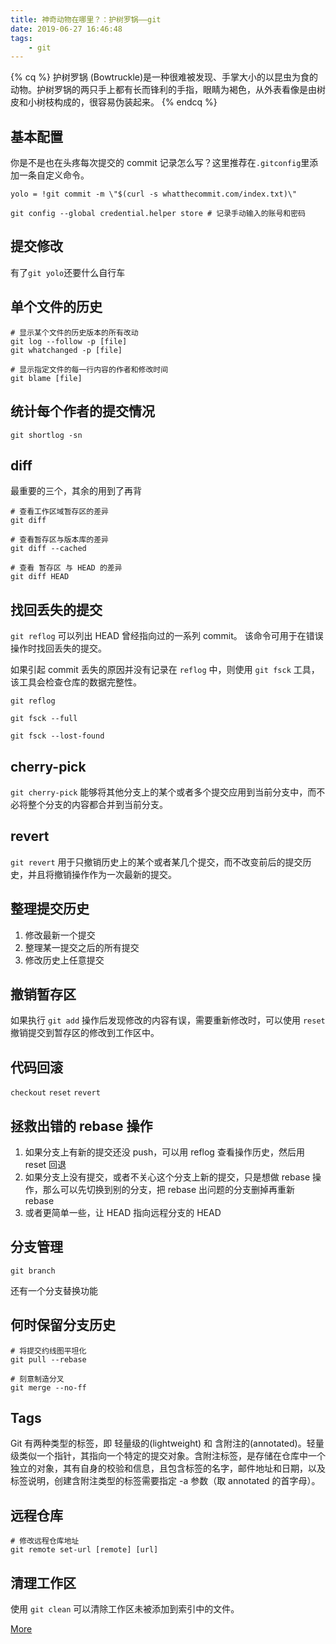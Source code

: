 ```yaml
---
title: 神奇动物在哪里？：护树罗锅——git
date: 2019-06-27 16:46:48
tags:
    - git
---
```


{% cq %}
护树罗锅 (Bowtruckle)是一种很难被发现、手掌大小的以昆虫为食的动物。护树罗锅的两只手上都有长而锋利的手指，眼睛为褐色，从外表看像是由树皮和小树枝构成的，很容易伪装起来。
{% endcq %}

## 基本配置

你是不是也在头疼每次提交的 commit 记录怎么写？这里推荐在`.gitconfig`里添加一条自定义命令。

```
yolo = !git commit -m \"$(curl -s whatthecommit.com/index.txt)\"
```

```
git config --global credential.helper store # 记录手动输入的账号和密码
```

## 提交修改

有了`git yolo`还要什么自行车

## 单个文件的历史

```
# 显示某个文件的历史版本的所有改动
git log --follow -p [file]
git whatchanged -p [file]

# 显示指定文件的每一行内容的作者和修改时间
git blame [file]
```

## 统计每个作者的提交情况
```
git shortlog -sn
```

## diff

最重要的三个，其余的用到了再背
```
# 查看工作区域暂存区的差异
git diff

# 查看暂存区与版本库的差异
git diff --cached

# 查看 暂存区 与 HEAD 的差异
git diff HEAD  
```

## 找回丢失的提交

`git reflog` 可以列出 HEAD 曾经指向过的一系列 commit。 该命令可用于在错误操作时找回丢失的提交。 

如果引起 commit 丢失的原因并没有记录在 `reflog` 中，则使用 `git fsck` 工具，该工具会检查仓库的数据完整性。

```
git reflog

git fsck --full

git fsck --lost-found
```

## cherry-pick

`git cherry-pick` 能够将其他分支上的某个或者多个提交应用到当前分支中，而不必将整个分支的内容都合并到当前分支。

## revert

`git revert` 用于只撤销历史上的某个或者某几个提交，而不改变前后的提交历史，并且将撤销操作作为一次最新的提交。

## 整理提交历史

1. 修改最新一个提交
2. 整理某一提交之后的所有提交
3. 修改历史上任意提交

## 撤销暂存区

如果执行 `git add` 操作后发现修改的内容有误，需要重新修改时，可以使用 `reset` 撤销提交到暂存区的修改到工作区中。

## 代码回滚

`checkout` `reset` `revert`

## 拯救出错的 rebase 操作

1. 如果分支上有新的提交还没 push，可以用 reflog 查看操作历史，然后用 reset 回退
2. 如果分支上没有提交，或者不关心这个分支上新的提交，只是想做 rebase 操作，那么可以先切换到别的分支，把 rebase 出问题的分支删掉再重新 rebase
3. 或者更简单一些，让 HEAD 指向远程分支的 HEAD


## 分支管理

`git branch`

还有一个分支替换功能

## 何时保留分支历史

```
# 将提交约线图平坦化
git pull --rebase

# 刻意制造分叉
git merge --no-ff
```

## Tags

Git 有两种类型的标签，即 轻量级的(lightweight) 和 含附注的(annotated)。轻量级类似一个指针，其指向一个特定的提交对象。含附注标签，是存储在仓库中一个独立的对象，其有自身的校验和信息，且包含标签的名字，邮件地址和日期，以及标签说明，创建含附注类型的标签需要指定 -a 参数（取 annotated 的首字母）。

## 远程仓库
```
# 修改远程仓库地址
git remote set-url [remote] [url]
```

## 清理工作区

使用 `git clean` 可以清除工作区未被添加到索引中的文件。

[More](http://blog.konghy.cn/2018/05/06/git-notes/)

